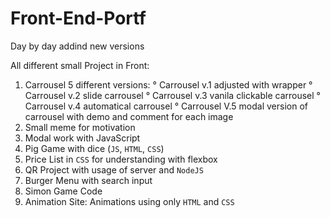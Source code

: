 # Front-End-Portf

Day by day addind new versions

All different small Project in Front:
1. Carrousel 5 different versions:
  ° Carrousel v.1 adjusted with wrapper
  ° Carrousel v.2 slide carrousel
  ° Carrousel v.3 vanila clickable carrousel
  ° Carrousel v.4 automatical carrousel
  ° Carrousel V.5 modal version of carrousel with demo and comment for each image
2. Small meme for motivation
3. Modal work with JavaScript
4. Pig Game with dice (`JS`, `HTML`, `CSS`)
5. Price List in `CSS` for understanding with flexbox
6. QR Project with usage of server and `NodeJS`
7. Burger Menu with search input
8. Simon Game Code
9. Animation Site: Animations using only `HTML` and `CSS`
